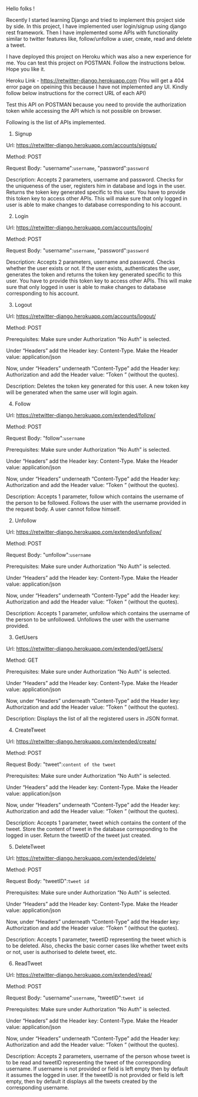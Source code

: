Hello folks !

Recently I started learning Django and tried to implement this project side by side. In this project, I have implemented user login/signup using django rest framework. Then I have implemented some APIs with functionality similar to twitter features like, follow/unfollow a user, create, read and delete a tweet.

I have deployed this project on Heroku which was also a new experience for me. You can test this project on POSTMAN. Follow the instructions below. Hope you like it.

Heroku Link - https://retwitter-django.herokuapp.com (You will get a 404 error page on opeining this because I have not implemented any UI. Kindly follow below instructions for the correct URL of each API)

Test this API on POSTMAN because you need to provide the authorization token while accessing the API which is not possible on browser.

Following is the list of APIs implemented.

1. Signup

Url: https://retwitter-django.herokuapp.com/accounts/signup/

Method: POST

Request Body: "username":`username`, "password":`password`

Description: Accepts 2 parameters, username and password. 
Checks for the uniqueness of the user, registers him in database and logs in the user. Returns the token key generated specific to this user. You have to provide this token key to access other APIs. This will make sure that only logged in user is able to make changes to database corresponding to his account.

2. Login

Url: https://retwitter-django.herokuapp.com/accounts/login/

Method: POST

Request Body: "username":`username`, "password":`password`

Description: Accepts 2 parameters, username and password. Checks whether the user exists or not.
If the user exists, authenticates the user, generates the token and returns the token key generated specific to this user. You have to provide this token key to access other APIs. This will make sure that only logged in user is able to make changes to database corresponding to his account.

3. Logout

Url: https://retwitter-django.herokuapp.com/accounts/logout/

Method: POST

Prerequisites: Make sure under Authorization “No Auth” is selected.

Under “Headers” add the Header key: Content-Type. Make the Header value: application/json

Now, under “Headers” underneath “Content-Type” add the Header key: Authorization and add the Header value: “Token <token key>” (without the quotes).

Description: Deletes the token key generated for this user. A new token key will be generated when the same user will login again.


4. Follow

Url: https://retwitter-django.herokuapp.com/extended/follow/

Method: POST

Request Body: "follow":`username`

Prerequisites: Make sure under Authorization “No Auth” is selected.

Under “Headers” add the Header key: Content-Type. Make the Header value: application/json

Now, under “Headers” underneath “Content-Type” add the Header key: Authorization and add the Header value: “Token <token key>” (without the quotes).

Description: Accepts 1 parameter, follow which contains the username of the person to be followed. Follows the user with the username provided in the request body. A user cannot follow himself.

2. Unfollow

Url: https://retwitter-django.herokuapp.com/extended/unfollow/

Method: POST

Request Body: "unfollow":`username`

Prerequisites: Make sure under Authorization “No Auth” is selected.

Under “Headers” add the Header key: Content-Type. Make the Header value: application/json

Now, under “Headers” underneath “Content-Type” add the Header key: Authorization and add the Header value: “Token <token key>” (without the quotes).

Description: Accepts 1 parameter, unfollow which contains the username of the person to be unfollowed. Unfollows the user with the username provided.

3. GetUsers

Url: https://retwitter-django.herokuapp.com/extended/getUsers/

Method: GET

Prerequisites: Make sure under Authorization “No Auth” is selected.

Under “Headers” add the Header key: Content-Type. Make the Header value: application/json

Now, under “Headers” underneath “Content-Type” add the Header key: Authorization and add the Header value: “Token <token key>” (without the quotes).

Description: Displays the list of all the registered users in JSON format.

4. CreateTweet

Url: https://retwitter-django.herokuapp.com/extended/create/

Method: POST

Request Body: "tweet":`content of the tweet`

Prerequisites: Make sure under Authorization “No Auth” is selected.

Under “Headers” add the Header key: Content-Type. Make the Header value: application/json

Now, under “Headers” underneath “Content-Type” add the Header key: Authorization and add the Header value: “Token <token key>” (without the quotes).

Description: Accepts 1 parameter, tweet which contains the content of the tweet. Store the content of tweet in the database corresponding to the logged in user. Return the tweetID of the tweet just created.

5. DeleteTweet

Url: https://retwitter-django.herokuapp.com/extended/delete/

Method: POST

Request Body: "tweetID":`tweet id`

Prerequisites: Make sure under Authorization “No Auth” is selected.

Under “Headers” add the Header key: Content-Type. Make the Header value: application/json

Now, under “Headers” underneath “Content-Type” add the Header key: Authorization and add the Header value: “Token <token key>” (without the quotes).

Description: Accepts 1 parameter, tweetID representing the tweet which is to be deleted. Also, checks the basic corner cases like whether tweet exits or not, user is authorised to delete tweet, etc.

6. ReadTweet

Url: https://retwitter-django.herokuapp.com/extended/read/

Method: POST

Request Body: "username":`username`, "tweetID":`tweet id`

Prerequisites: Make sure under Authorization “No Auth” is selected.

Under “Headers” add the Header key: Content-Type. Make the Header value: application/json

Now, under “Headers” underneath “Content-Type” add the Header key: Authorization and add the Header value: “Token <token key>” (without the quotes).

Description: Accepts 2 parameters, username of the person whose tweet is to be read and tweetID representing the tweet of the corresponding username. If username is not provided or field is left empty then by default it assumes the logged in user. If the tweetID is not provided or field is left empty, then by default it displays all the tweets created by the corresponding username.
